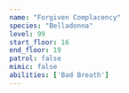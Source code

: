 ```yaml
---
name: "Forgiven Complacency"
species: "Belladonna"
level: 99
start_floor: 16
end_floor: 19
patrol: false
mimic: false
abilities: ['Bad Breath']
---
```

